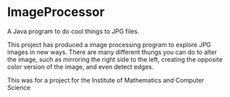 # ImageProcessor
A Java program to do cool things to JPG files.

This project has produced a image processing program to explore JPG images in new ways. There are many different thungs you can
do to alter the image, such as mirroring the right side to the left, creating the opposite color version of the image, and even
detect edges. 

This was for a project for the Institute of Mathematics and Computer Science 
